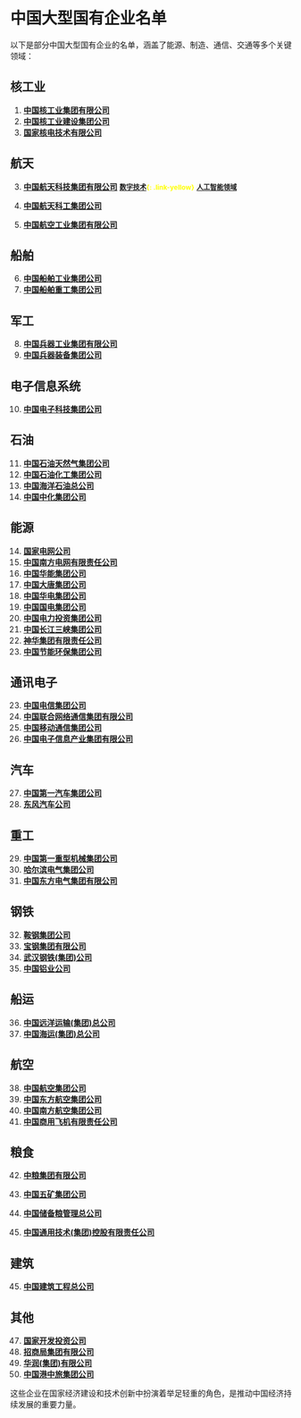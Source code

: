 <style>
.link-yellow {
    color: yellow;
}
</style>

# 中国大型国有企业名单

以下是部分中国大型国有企业的名单，涵盖了能源、制造、通信、交通等多个关键领域：

## 核工业
1. **[中国核工业集团有限公司](guoqi/中国核工业集团有限公司.md "中国核工业集团有限公司")** 
2. **[中国核工业建设集团公司](guoqi/中国核工业建设集团公司.md "中国核工业建设集团公司")**
51. **[国家核电技术有限公司](guoqi/国家核电技术有限公司.md "国家核电技术有限公司")**

## 航天
3. **[中国航天科技集团有限公司](guoqi/中国航天科技集团有限公司.md "中国航天科技集团有限公司")**
          <span style="color: yellow; font-size: 12px;">**[数字技术](zhuanye/数字技术.md "数字技术"){: .link-yellow}**</span>
          <span style="color: yellow; font-size: 12px;">**[人工智能领域](zhuanye/人工智能领域.md "人工智能领域")**</span>
   
4. **[中国航天科工集团公司](guoqi/中国航天科工集团公司.md "中国航天科工集团公司")**             
5. **[中国航空工业集团有限公司](guoqi/中国航空工业集团有限公司.md "中国航空工业集团有限公司")**

## 船舶
6. **[中国船舶工业集团公司](guoqi/中国船舶工业集团公司.md "中国船舶工业集团公司")**
7. **[中国船舶重工集团公司](guoqi/中国船舶重工集团公司.md "中国船舶重工集团公司")**

## 军工
8. **[中国兵器工业集团有限公司](guoqi/中国兵器工业集团有限公司.md "中国兵器工业集团有限公司")**
9. **[中国兵器装备集团公司](guoqi/中国兵器装备集团公司.md "中国兵器装备集团公司")**

## 电子信息系统
10. **[中国电子科技集团公司](guoqi/中国电子科技集团公司.md "中国电子科技集团公司")**

## 石油
11. **[中国石油天然气集团公司](guoqi/中国石油天然气集团公司.md "中国石油天然气集团公司")**
12. **[中国石油化工集团公司](guoqi/中国石油化工集团公司.md "中国石油化工集团公司")**
13. **[中国海洋石油总公司](guoqi/中国海洋石油总公司.md "中国海洋石油总公司")**
41. **[中国中化集团公司](guoqi/中国中化集团公司.md "中国中化集团公司")**

## 能源
14. **[国家电网公司](guoqi/国家电网公司.md "国家电网公司")**
15. **[中国南方电网有限责任公司](guoqi/中国南方电网有限责任公司.md "中国南方电网有限责任公司")**
16. **[中国华能集团公司](guoqi/中国华能集团公司.md "中国华能集团公司")**
17. **[中国大唐集团公司](guoqi/中国大唐集团公司.md "中国大唐集团公司")**
18. **[中国华电集团公司](guoqi/中国华电集团公司.md "中国华电集团公司")**
19. **[中国国电集团公司](guoqi/中国国电集团公司.md "中国国电集团公司")**
20. **[中国电力投资集团公司](guoqi/中国电力投资集团公司.md "中国电力投资集团公司")**
21. **[中国长江三峡集团公司](guoqi/中国长江三峡集团公司.md "中国长江三峡集团公司")**
22. **[神华集团有限责任公司](guoqi/神华集团有限责任公司.md "神华集团有限责任公司")**
53. **[中国节能环保集团公司](guoqi/中国节能环保集团公司.md "中国节能环保集团公司")**

## 通讯电子
23. **[中国电信集团公司](guoqi/中国电信集团公司.md "中国电信集团公司")**
24. **[中国联合网络通信集团有限公司](guoqi/中国联合网络通信集团有限公司.md "中国联合网络通信集团有限公司")**
25. **[中国移动通信集团公司](guoqi/中国移动通信集团公司.md "中国移动通信集团公司")**
26. **[中国电子信息产业集团有限公司](guoqi/中国电子信息产业集团有限公司.md "中国电子信息产业集团有限公司")**

## 汽车
27. **[中国第一汽车集团公司](guoqi/中国第一汽车集团公司.md "中国第一汽车集团公司")**
28. **[东风汽车公司](guoqi/东风汽车公司.md "东风汽车公司")**

## 重工
29. **[中国第一重型机械集团公司](guoqi/中国第一重型机械集团公司.md "中国第一重型机械集团公司")**
30. **[哈尔滨电气集团公司](guoqi/哈尔滨电气集团公司.md "哈尔滨电气集团公司")**
31. **[中国东方电气集团有限公司](guoqi/中国东方电气集团有限公司.md "中国东方电气集团有限公司")**

## 钢铁
32. **[鞍钢集团公司](guoqi/鞍钢集团公司.md "鞍钢集团公司")**
33. **[宝钢集团有限公司](guoqi/宝钢集团有限公司.md "宝钢集团有限公司")**
34. **[武汉钢铁(集团)公司](guoqi/武汉钢铁(集团)公司.md "武汉钢铁(集团)公司")**
35. **[中国铝业公司](guoqi/中国铝业公司.md "中国铝业公司")**

## 船运
36. **[中国远洋运输(集团)总公司](guoqi/中国远洋运输(集团)总公司.md "中国远洋运输(集团)总公司")**
37. **[中国海运(集团)总公司](guoqi/中国海运(集团)总公司.md "中国海运(集团)总公司")**

## 航空
38. **[中国航空集团公司](guoqi/中国航空集团公司.md "中国航空集团公司")**
39. **[中国东方航空集团公司](guoqi/中国东方航空集团公司.md "中国东方航空集团公司")**
40. **[中国南方航空集团公司](guoqi/中国南方航空集团公司.md "中国南方航空集团公司")**
52. **[中国商用飞机有限责任公司](guoqi/中国商用飞机有限责任公司.md "中国商用飞机有限责任公司")**

## 粮食
42. **[中粮集团有限公司](guoqi/中粮集团有限公司.md "中粮集团有限公司")**
43. **[中国五矿集团公司](guoqi/中国五矿集团公司.md "中国五矿集团公司")**
46. **[中国储备粮管理总公司](guoqi/中国储备粮管理总公司.md "中国储备粮管理总公司")**

44. **[中国通用技术(集团)控股有限责任公司](guoqi/中国通用技术(集团)控股有限责任公司.md "中国通用技术(集团)控股有限责任公司")**

## 建筑
45. **[中国建筑工程总公司](guoqi/中国建筑工程总公司.md "中国建筑工程总公司")**

## 其他
47. **[国家开发投资公司](guoqi/国家开发投资公司.md "国家开发投资公司")**
48. **[招商局集团有限公司](guoqi/招商局集团有限公司.md "招商局集团有限公司")**
49. **[华润(集团)有限公司](guoqi/华润(集团)有限公司.md "华润(集团)有限公司")**
50. **[中国港中旅集团公司](guoqi/中国港中旅集团公司.md "中国港中旅集团公司")**

这些企业在国家经济建设和技术创新中扮演着举足轻重的角色，是推动中国经济持续发展的重要力量。